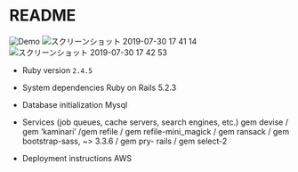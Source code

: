 # README

![Demo](https://user-images.githubusercontent.com/49772502/62114895-7c5fe580-b2f2-11e9-8b74-1060b94d95a7.gif)
![スクリーンショット 2019-07-30 17 41 14](https://user-images.githubusercontent.com/49772502/62115621-ac5bb880-b2f3-11e9-96c6-b7e5d51fa0bc.png)
![スクリーンショット 2019-07-30 17 42 53](https://user-images.githubusercontent.com/49772502/62115639-b2ea3000-b2f3-11e9-98bf-0184e5ccc8eb.png)

* Ruby version `2.4.5`
  
* System dependencies
  Ruby on Rails 5.2.3

* Database initialization
  Mysql

* Services (job queues, cache servers, search engines, etc.)
  gem devise / gem ‘kaminari’ /gem refile / gem refile-mini_magick / gem ransack / gem bootstrap-sass, ~> 3.3.6 / gem pry-
  rails / gem select-2


* Deployment instructions
  AWS

